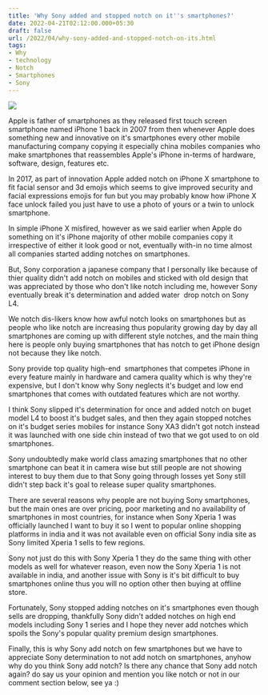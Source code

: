 ```yaml
---
title: 'Why Sony added and stopped notch on it''s smartphones?'
date: 2022-04-21T02:12:00.000+05:30
draft: false
url: /2022/04/why-sony-added-and-stopped-notch-on-its.html
tags: 
- Why
- technology
- Notch
- Smartphones
- Sony
---
```


 [![](https://lh3.googleusercontent.com/-8Hro8DdzjyE/YmHBzGl-o3I/AAAAAAAAKWI/o21S_3JEwwkXlK7BcW-G2r4jsw5f6bHzwCNcBGAsYHQ/s1600/1650573768700789-0.png)](https://lh3.googleusercontent.com/-8Hro8DdzjyE/YmHBzGl-o3I/AAAAAAAAKWI/o21S_3JEwwkXlK7BcW-G2r4jsw5f6bHzwCNcBGAsYHQ/s1600/1650573768700789-0.png) 

  

  

Apple is father of smartphones as they released first touch screen smartphone named iPhone 1 back in 2007 from then whenever Apple does something new and innovative on it's smartphones every other mobile manufacturing company copying it especially china mobiles companies who make smartphones that reassembles Apple's iPhone in-terms of hardware, software, design, features etc.

  

In 2017, as part of innovation Apple added notch on iPhone X smartphone to fit facial sensor and 3d emojis which seems to give improved security and facial expressions emojis for fun but you may probably know how iPhone X face unlock failed you just have to use a photo of yours or a twin to unlock smartphone.

  

In simple iPhone X misfired, however as we said earlier when Apple do something on it's iPhone majority of other mobile companies copy it irrespective of either it look good or not, eventually with-in no time almost all companies started adding notches on smartphones.

  

But, Sony corporation a japanese company that I personally like because of thier quality didn't add notch on mobiles and sticked with old design that was appreciated by those who don't like notch including me, however Sony eventually break it's determination and added water  drop notch on Sony L4.

  

We notch dis-likers know how awful notch looks on smartphones but as people who like notch are increasing thus popularity growing day by day all smartphones are coming up with different style notches, and the main thing here is people only buying smartphones that has notch to get iPhone design not because they like notch.

  

Sony provide top quality high-end  smartphones that competes iPhone in every feature mainly in hardware and camera quality which is why they're expensive, but I don't know why Sony neglects it's budget and low end smartphones that comes with outdated features which are not worthy.

  

I think Sony slipped it's determination for once and added notch on buget model L4 to boost it's budget sales, and then they again stopped notches on it's budget series mobiles for instance Sony XA3 didn't got notch instead it was launched with one side chin instead of two that we got used to on old smartphones.

  

Sony undoubtedly make world class amazing smartphones that no other smartphone can beat it in camera wise but still people are not showing interest to buy them due to that Sony going through losses yet Sony still didn't step back it's goal to release super quality smartphones.

  

There are several reasons why people are not buying Sony smartphones, but the main ones are over pricing, poor marketing and no availability of smartphones in most countries, for instance when Sony Xperia 1 was officially launched I want to buy it so I went to popular online shopping platforms in india and it was not available even on official Sony india site as Sony limited Xperia 1 sells to few regions.

  

Sony not just do this with Sony Xperia 1 they do the same thing with other models as well for whatever reason, even now the Sony Xperia 1 is not available in india, and another issue with Sony is it's bit difficult to buy smartphones online thus you will no option other then buying at offline store.

  

Fortunately, Sony stopped adding notches on it's smartphones even though sells are dropping, thankfully Sony didn't added notches on high end models including Sony 1 series and I hope they never add notches which spoils the Sony's popular quality premium design smartphones.

  

Finally, this is why Sony add notch on few smartphones but we have to appreciate Sony determination to not add notch on smartphones, anyhow why do you think Sony add notch? Is there any chance that Sony add notch again? do say us your opinion and mention you like notch or not in our comment section below, see ya :)